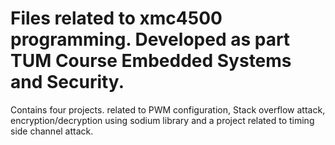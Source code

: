 # Files related to xmc4500 programming. Developed as part TUM Course Embedded Systems and Security.
Contains four projects. related to PWM configuration, Stack overflow attack, encryption/decryption using sodium library and a project related to timing side channel attack.

